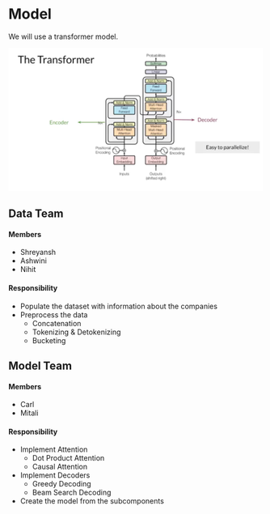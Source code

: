 # Model
We will use a transformer model.

![Image of transformer](./transformer-model.png)

## Data Team
#### Members
- Shreyansh
- Ashwini
- Nihit

#### Responsibility
- Populate the dataset with information about the companies
- Preprocess the data
  - Concatenation
  - Tokenizing & Detokenizing
  - Bucketing

 
## Model Team
#### Members
- Carl
- Mitali

#### Responsibility
- Implement Attention
  - Dot Product Attention
  - Causal Attention
- Implement Decoders
  - Greedy Decoding
  - Beam Search Decoding
- Create the model from the subcomponents
